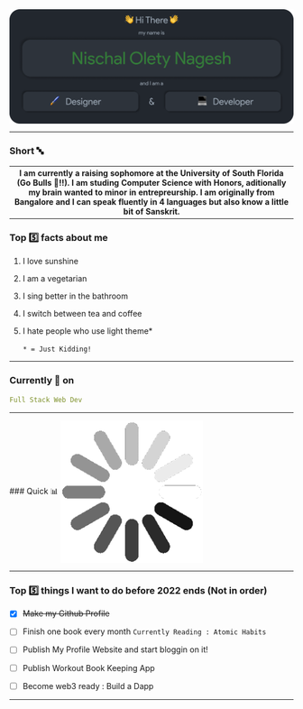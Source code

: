 <img src="./Assets/Header.png" align="center" alt="Nischal Olety Nagesh => Designer & Developer">
<hr/>

### Short 🔤
<table align="center" >
    <tr>
        <th>I am currently a raising sophomore at the University of South Florida (Go Bulls 🤘!!). I am studing Computer Science with Honors, aditionally my brain wanted to minor in   entrepreurship. I am originally from Bangalore and I can speak fluently in 4 languages but also know a little bit of Sanskrit. </th>
    </tr>
</table>

### Top :five: facts about me
1. I love sunshine
2. I am a vegetarian 
3. I sing better in the bathroom
4. I switch between tea and coffee
5. I hate people who use light theme*

    `* = Just Kidding!`

<hr/>

### Currently 🎯 on

```yaml
Full Stack Web Dev
```
<hr/>
### Quick 📊

<img src="./Assets/loading.gif" width="50%" align="center">


<hr/>

### Top :five: things I want to do before 2022 ends (Not in order)

- [x] ~~Make my Github Profile~~
- [ ] Finish one book every month `Currently Reading : Atomic Habits`
- [ ] Publish My Profile Website and start bloggin on it!
- [ ] Publish Workout Book Keeping App
- [ ] Become web3 ready : Build a Dapp


<hr/>
